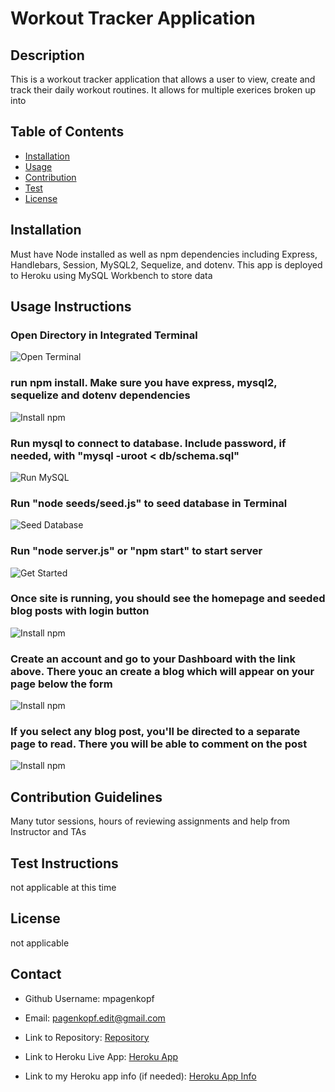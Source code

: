 # Workout Tracker Application

## Description

This is a workout tracker application that allows a user to view, create and track their daily workout routines. It allows for multiple exerices broken up into 

## Table of Contents

* [Installation](#Install)
* [Usage](#Usage-Instructions)
* [Contribution](#Contribution-Guidelines)
* [Test](#Test-Instructions)
* [License](#License)

## Installation

Must have Node installed as well as npm dependencies including Express, Handlebars, Session, MySQL2, Sequelize, and dotenv. This app is deployed to Heroku using MySQL Workbench to store data

## Usage Instructions

### Open Directory in Integrated Terminal

![Open Terminal](./assets/images/terminal.png)

### run npm install. Make sure you have express, mysql2, sequelize and dotenv dependencies

![Install npm](./assets/images/init.png)

### Run mysql to connect to database. Include password, if needed, with "mysql -uroot < db/schema.sql"

![Run MySQL](./assets/images/mysql.png)

### Run "node seeds/seed.js" to seed database in Terminal

![Seed Database](./assets/images/seed.png)

### Run "node server.js" or "npm start" to start server

![Get Started](./assets/images/server.png)

### Once site is running, you should see the homepage and seeded blog posts with login button

![Install npm](./assets/images/homepage.png)

### Create an account and go to your Dashboard with the link above. There youc an create a blog which will appear on your page below the form

![Install npm](./assets/images/dashboard.png)

### If you select any blog post, you'll be directed to a separate page to read. There you will be able to comment on the post

![Install npm](./assets/images/comment.png)

## Contribution Guidelines

Many tutor sessions, hours of reviewing assignments and help from Instructor and TAs

## Test Instructions

not applicable at this time

## License

not applicable

## Contact

* Github Username: mpagenkopf

* Email: pagenkopf.edit@gmail.com

* Link to Repository: [Repository](https://github.com/mjpagenkopf/tech_blog)

* Link to Heroku Live App: [Heroku App](https://pagenkopf-tech-blog.herokuapp.com/)

* Link to my Heroku app info (if needed): [Heroku App Info](https://dashboard.heroku.com/apps/pagenkopf-tech-blog)
